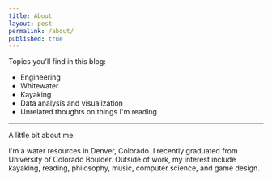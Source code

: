 ```yaml
---
title: About
layout: post
permalink: /about/
published: true
---
```


Topics you'll find in this blog:

  * Engineering
  * Whitewater
  * Kayaking
  * Data analysis  and visualization
  * Unrelated thoughts on things I'm reading  

---   

A little bit about me:

I'm a water resources in Denver, Colorado. I recently graduated from University of Colorado Boulder. Outside of work, my interest include kayaking, reading, philosophy, music, computer science, and game design.
